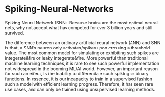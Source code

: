 # Spiking-Neural-Networks
Spiking Neural Network (SNN). Because brains are the most optimal neural nets, why not accept what has competed for over 3 billion years and still survived.

The difference between an ordinary artificial neural network (ANN) and SNN is that, a SNN's neuron only activates/spikes upon crossing a threshold value. The most common model for simulating or exhibiting such spikes are integerate&fire or leaky integerate&fire. More powerful than traditional machine learning techniques, it is rare to see such powerful implementation not widespread in the booming ML/AI world. However, an important reason for such an effect, is the inability to differentiate such spiking or binary functions. In essence, it is our incapacity to train in a supervised fashion such a model with efficient learning progress. Therefore, it has seen rare use cases, and can only be trained using unsupervised learning methods.
